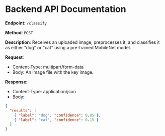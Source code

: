 # Backend API Documentation

**Endpoint**: `/classify`

**Method**: `POST`

**Description**: Receives an uploaded image, preprocesses it, and classifies it as either "dog" or "cat" using a pre-trained MobileNet model.

**Request**:

- Content-Type: multipart/form-data
- Body: An image file with the key image.

**Response**:

- Content-Type: application/json
- Body:

```json
{
  "results": [
    { "label": "dog", "confidence": 0.85 },
    { "label": "cat", "confidence": 0.15 }
  ]
}
```
